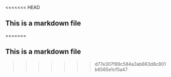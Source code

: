 <<<<<<< HEAD
## This is a markdown file
=======
## This is a markdown file
>>>>>>> d77e307f89c584a3ab663d8c801b6565e1cf5a47
